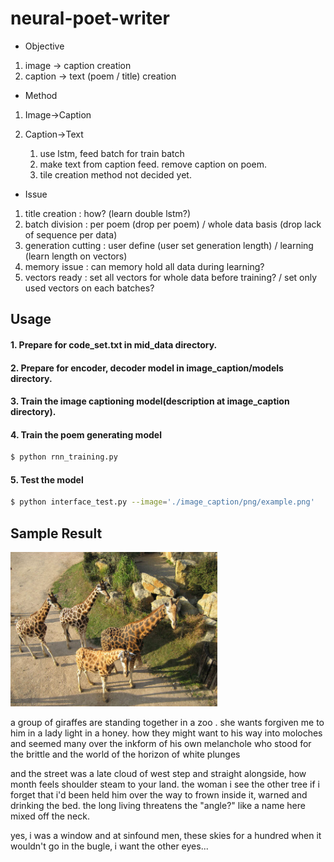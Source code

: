 # neural-poet-writer

- Objective
1. image -> caption creation
2. caption -> text (poem / title) creation

- Method
1. Image->Caption

2. Caption->Text
	1. use lstm, feed batch for train batch
	2. make text from caption feed. remove caption on poem.
	3. tile creation method not decided yet.

- Issue
1. title creation : how? (learn double lstm?)
2. batch division : per poem (drop per poem) / whole data basis (drop lack of sequence per data)
3. generation cutting : user define (user set generation length) / learning (learn length on vectors)
4. memory issue : can memory hold all data during learning?
5. vectors ready : set all vectors for whole data before training? / set only used vectors on each batches?

## Usage


#### 1. Prepare for code_set.txt in mid_data directory.
#### 2. Prepare for encoder, decoder model in image_caption/models directory.
#### 3. Train the image captioning model(description at image_caption directory).
#### 4. Train the poem generating model
```bash
$ python rnn_training.py
```
#### 5. Test the model
```bash
$ python interface_test.py --image='./image_caption/png/example.png'
```

## Sample Result

<p><img src="./image_caption/png/example.png"></p>
<p> a group of giraffes are standing together in a zoo . she wants
forgiven me to him in a lady light in a honey.
how they might want to his way into moloches and seemed many
over the inkform of his own melanchole who stood
for the brittle and the world of the horizon of white plunges

and the street was a late cloud of west step and straight alongside‚ how month
feels shoulder steam to your land. the woman i see
the other tree if i forget that i'd been held him
over the way to frown inside it‚ warned and drinking the bed.
the long living threatens the "angle?" like a name here mixed off the neck.

yes‚ i was a window and at sinfound men‚ these skies for a hundred
when it wouldn't go in the bugle‚ i want the other eyes...</p>
